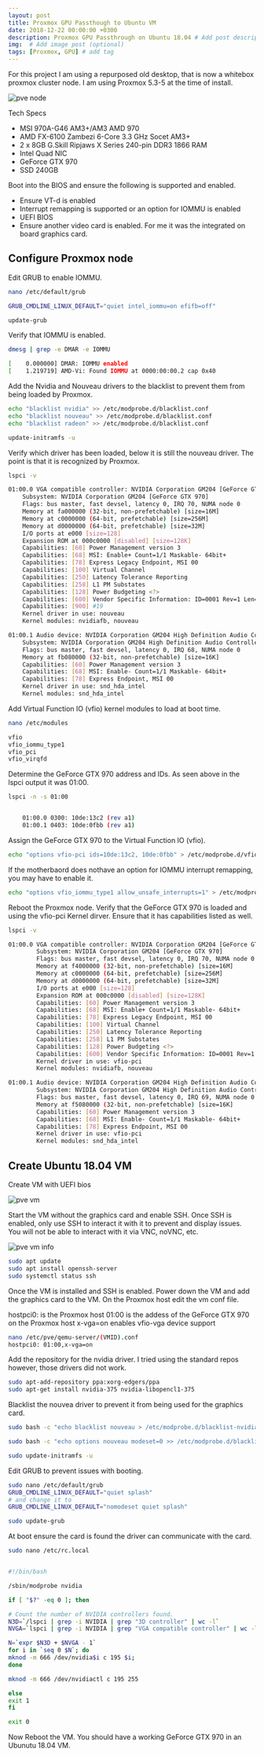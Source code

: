 ```yaml
---
layout: post
title: Proxmox GPU Passthough to Ubuntu VM
date: 2018-12-22 00:00:00 +0300
description: Proxmox GPU Passthrough on Ubuntu 18.04 # Add post description (optional)
img:  # Add image post (optional)
tags: [Proxmox, GPU] # add tag
---
```


For this project I am using a repurposed old desktop, that is now a whitebox proxmox cluster node.  I am using Proxmox 5.3-5 at the time of install.

![pve node]( https://nopresearcher.github.io/assets/images/pve-node.png "PVE Node")

Tech Specs
* MSI 970A-G46 AM3+/AM3 AMD 970
* AMD FX-6100 Zambezi 6-Core 3.3 GHz Socet AM3+
* 2 x 8GB G.Skill Ripjaws X Series 240-pin DDR3 1866 RAM
* Intel Quad NIC
* GeForce GTX 970
* SSD 240GB

Boot into the BIOS and ensure the following is supported and enabled.

* Ensure VT-d is enabled
* Interrupt remapping is supported or an option for IOMMU is enabled
* UEFI BIOS
* Ensure another video card is enabled.  For me it was the integrated on board graphics card.

## Configure Proxmox node

Edit GRUB to enable IOMMU.
```bash
nano /etc/default/grub

GRUB_CMDLINE_LINUX_DEFAULT="quiet intel_iommu=on efifb=off"

update-grub
```

Verify that IOMMU is enabled.

```bash
dmesg | grep -e DMAR -e IOMMU

[    0.000000] DMAR: IOMMU enabled
[    1.219719] AMD-Vi: Found IOMMU at 0000:00:00.2 cap 0x40
```

Add the Nvidia and Nouveau drivers to the blacklist to prevent them from being loaded by Proxmox.

```bash
echo "blacklist nvidia" >> /etc/modprobe.d/blacklist.conf
echo "blacklist nouveau" >> /etc/modprobe.d/blacklist.conf
echo "blacklist radeon" >> /etc/modprobe.d/blacklist.conf

update-initramfs -u
```

Verify which driver has been loaded, below it is still the  nouveau driver.  The point is that it is recognized by Proxmox.

```bash
lspci -v

01:00.0 VGA compatible controller: NVIDIA Corporation GM204 [GeForce GTX 970] (rev a1) (prog-if 00 [VGA controller])
    Subsystem: NVIDIA Corporation GM204 [GeForce GTX 970]
    Flags: bus master, fast devsel, latency 0, IRQ 70, NUMA node 0
    Memory at fa000000 (32-bit, non-prefetchable) [size=16M]
    Memory at c0000000 (64-bit, prefetchable) [size=256M]
    Memory at d0000000 (64-bit, prefetchable) [size=32M]
    I/O ports at e000 [size=128]
    Expansion ROM at 000c0000 [disabled] [size=128K]
    Capabilities: [60] Power Management version 3
    Capabilities: [68] MSI: Enable+ Count=1/1 Maskable- 64bit+
    Capabilities: [78] Express Legacy Endpoint, MSI 00
    Capabilities: [100] Virtual Channel
    Capabilities: [250] Latency Tolerance Reporting
    Capabilities: [258] L1 PM Substates
    Capabilities: [128] Power Budgeting <?>
    Capabilities: [600] Vendor Specific Information: ID=0001 Rev=1 Len=024 <?>
    Capabilities: [900] #19
    Kernel driver in use: nouveau
    Kernel modules: nvidiafb, nouveau

01:00.1 Audio device: NVIDIA Corporation GM204 High Definition Audio Controller (rev a1)
	Subsystem: NVIDIA Corporation GM204 High Definition Audio Controller
	Flags: bus master, fast devsel, latency 0, IRQ 68, NUMA node 0
	Memory at fb080000 (32-bit, non-prefetchable) [size=16K]
	Capabilities: [60] Power Management version 3
	Capabilities: [68] MSI: Enable- Count=1/1 Maskable- 64bit+
	Capabilities: [78] Express Endpoint, MSI 00
	Kernel driver in use: snd_hda_intel
	Kernel modules: snd_hda_intel
```

Add Virtual Function IO (vfio) kernel modules to load at boot time.

```bash
nano /etc/modules

vfio
vfio_iommu_type1
vfio_pci
vfio_virqfd
```

Determine the GeForce GTX 970 address and IDs.  As seen above in the lspci output it was 01:00.

```bash
lspci -n -s 01:00


    01:00.0 0300: 10de:13c2 (rev a1)
    01:00.1 0403: 10de:0fbb (rev a1)
```

Assign the GeForce GTX 970 to the Virtual Function IO (vfio).

```bash
echo "options vfio-pci ids=10de:13c2, 10de:0fbb" > /etc/modprobe.d/vfio.conf
```

If the motherbaord does nothave an option for IOMMU interrupt remapping, you may have to enable it.

```bash
echo "options vfio_iommu_type1 allow_unsafe_interrupts=1" > /etc/modprobe.d/iommu_unsafe_interrupts.conf
```

Reboot the Proxmox node.  Verify that the GeForce GTX 970 is loaded and using the vfio-pci Kernel dirver.  Ensure that it has capabilities listed as well.

```bash
lspci -v

01:00.0 VGA compatible controller: NVIDIA Corporation GM204 [GeForce GTX 970] (rev a1) (prog-if 00 [VGA controller])
        Subsystem: NVIDIA Corporation GM204 [GeForce GTX 970]
        Flags: bus master, fast devsel, latency 0, IRQ 70, NUMA node 0
        Memory at f4000000 (32-bit, non-prefetchable) [size=16M]
        Memory at c0000000 (64-bit, prefetchable) [size=256M]
        Memory at d0000000 (64-bit, prefetchable) [size=32M]
        I/O ports at e000 [size=128]
        Expansion ROM at 000c0000 [disabled] [size=128K]
        Capabilities: [60] Power Management version 3
        Capabilities: [68] MSI: Enable+ Count=1/1 Maskable- 64bit+
        Capabilities: [78] Express Legacy Endpoint, MSI 00
        Capabilities: [100] Virtual Channel
        Capabilities: [250] Latency Tolerance Reporting
        Capabilities: [258] L1 PM Substates
        Capabilities: [128] Power Budgeting <?>
        Capabilities: [600] Vendor Specific Information: ID=0001 Rev=1 Len=024 <?>
        Kernel driver in use: vfio-pci
        Kernel modules: nvidiafb, nouveau

01:00.1 Audio device: NVIDIA Corporation GM204 High Definition Audio Controller (rev a1)
        Subsystem: NVIDIA Corporation GM204 High Definition Audio Controller
        Flags: bus master, fast devsel, latency 0, IRQ 69, NUMA node 0
        Memory at f5080000 (32-bit, non-prefetchable) [size=16K]
        Capabilities: [60] Power Management version 3
        Capabilities: [68] MSI: Enable- Count=1/1 Maskable- 64bit+
        Capabilities: [78] Express Endpoint, MSI 00
        Kernel driver in use: vfio-pci
        Kernel modules: snd_hda_intel
```


## Create Ubuntu 18.04 VM

Create VM with UEFI bios

![pve vm]( https://nopresearcher.github.io/assets/images/pve-vm-hardware.png "PVE VM")

Start the VM without the graphics card and enable SSH.  Once SSH is enabled, only use SSH to interact it with it to prevent and display issues.  You will not be able to interact with it via VNC, noVNC, etc.


![pve vm info]( https://nopresearcher.github.io/assets/images/pve-vm-info.png "PVE VM infow")

```bash
sudo apt update
sudo apt install openssh-server
sudo systemctl status ssh
```

Once the VM is installed and SSH is enabled. Power down the VM and add the graphics card to the VM.  On the Proxmox host edit the vm conf file.

hostpci0: is the Proxmox host
01:00 is the addess of the GeForce GTX 970 on the Proxmox host
x-vga=on enables vfio-vga device support

```bash
nano /etc/pve/qemu-server/(VMID).conf
hostpci0: 01:00,x-vga=on
```

Add the repository for the nvidia driver.  I tried using the standard repos however, those drivers did not work.

```bash
sudo apt-add-repository ppa:xorg-edgers/ppa
sudo apt-get install nvidia-375 nvidia-libopencl1-375 
```

Blacklist the nouvea driver to prevent it from being used for the graphics card.

```bash
sudo bash -c "echo blacklist nouveau > /etc/modprobe.d/blacklist-nvidia-nouveau.conf"

sudo bash -c "echo options nouveau modeset=0 >> /etc/modprobe.d/blacklist-nvidia-nouveau.conf"

sudo update-initramfs -u
```

Edit GRUB to prevent issues with booting.

```bash
sudo nano /etc/default/grub
GRUB_CMDLINE_LINUX_DEFAULT="quiet splash"
# and change it to
GRUB_CMDLINE_LINUX_DEFAULT="nomodeset quiet splash"

sudo update-grub
```

At boot ensure the card is found the driver can communicate with the card.

```bash
sudo nano /etc/rc.local


#!/bin/bash

/sbin/modprobe nvidia

if [ "$?" -eq 0 ]; then

# Count the number of NVIDIA controllers found.
N3D=`/lspci | grep -i NVIDIA | grep "3D controller" | wc -l`
NVGA=`lspci | grep -i NVIDIA | grep "VGA compatible controller" | wc -l`

N=`expr $N3D + $NVGA - 1`
for i in `seq 0 $N`; do
mknod -m 666 /dev/nvidia$i c 195 $i;
done

mknod -m 666 /dev/nvidiactl c 195 255

else
exit 1
fi

exit 0
```

Now Reboot the VM.  You should have a working GeForce GTX 970 in an Ubunutu 18.04 VM.
